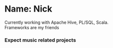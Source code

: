 # Name: Nick
Currently working with Apache Hive, PL/SQL, Scala.
<br>
Frameworks are my friends


### Expect music related projects
